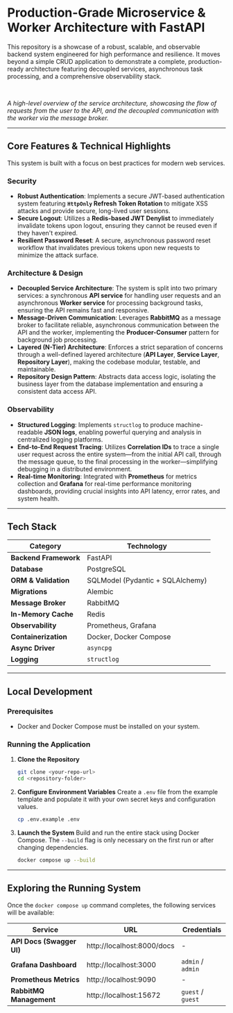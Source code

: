 # Production-Grade Microservice & Worker Architecture with FastAPI

This repository is a showcase of a robust, scalable, and observable backend system engineered for high performance and resilience. It moves beyond a simple CRUD application to demonstrate a complete, production-ready architecture featuring decoupled services, asynchronous task processing, and a comprehensive observability stack.

<br />


*A high-level overview of the service architecture, showcasing the flow of requests from the user to the API, and the decoupled communication with the worker via the message broker.*

---

## Core Features & Technical Highlights

This system is built with a focus on best practices for modern web services.

### Security
- **Robust Authentication**: Implements a secure JWT-based authentication system featuring **`HttpOnly` Refresh Token Rotation** to mitigate XSS attacks and provide secure, long-lived user sessions.
- **Secure Logout**: Utilizes a **Redis-based JWT Denylist** to immediately invalidate tokens upon logout, ensuring they cannot be reused even if they haven't expired.
- **Resilient Password Reset**: A secure, asynchronous password reset workflow that invalidates previous tokens upon new requests to minimize the attack surface.

### Architecture & Design
- **Decoupled Service Architecture**: The system is split into two primary services: a synchronous **API service** for handling user requests and an asynchronous **Worker service** for processing background tasks, ensuring the API remains fast and responsive.
- **Message-Driven Communication**: Leverages **RabbitMQ** as a message broker to facilitate reliable, asynchronous communication between the API and the worker, implementing the **Producer-Consumer** pattern for background job processing.
- **Layered (N-Tier) Architecture**: Enforces a strict separation of concerns through a well-defined layered architecture (**API Layer**, **Service Layer**, **Repository Layer**), making the codebase modular, testable, and maintainable.
- **Repository Design Pattern**: Abstracts data access logic, isolating the business layer from the database implementation and ensuring a consistent data access API.

### Observability
- **Structured Logging**: Implements `structlog` to produce machine-readable **JSON logs**, enabling powerful querying and analysis in centralized logging platforms.
- **End-to-End Request Tracing**: Utilizes **Correlation IDs** to trace a single user request across the entire system—from the initial API call, through the message queue, to the final processing in the worker—simplifying debugging in a distributed environment.
- **Real-time Monitoring**: Integrated with **Prometheus** for metrics collection and **Grafana** for real-time performance monitoring dashboards, providing crucial insights into API latency, error rates, and system health.

---

## Tech Stack

| Category              | Technology                                                                                                  |
| --------------------- | ----------------------------------------------------------------------------------------------------------- |
| **Backend Framework** | FastAPI                                                                                                     |
| **Database** | PostgreSQL                                                                                                  |
| **ORM & Validation** | SQLModel (Pydantic + SQLAlchemy)                                                                            |
| **Migrations** | Alembic                                                                                                     |
| **Message Broker** | RabbitMQ                                                                                                    |
| **In-Memory Cache** | Redis                                                                                                       |
| **Observability** | Prometheus, Grafana                                                                                         |
| **Containerization** | Docker, Docker Compose                                                                                      |
| **Async Driver** | `asyncpg`                                                                                                   |
| **Logging** | `structlog`                                                                                                 |

---

## Local Development

### Prerequisites
- Docker and Docker Compose must be installed on your system.

### Running the Application
1.  **Clone the Repository**
    ```bash
    git clone <your-repo-url>
    cd <repository-folder>
    ```

2.  **Configure Environment Variables**
    Create a `.env` file from the example template and populate it with your own secret keys and configuration values.
    ```bash
    cp .env.example .env
    ```

3.  **Launch the System**
    Build and run the entire stack using Docker Compose. The `--build` flag is only necessary on the first run or after changing dependencies.
    ```bash
    docker compose up --build
    ```

---

## Exploring the Running System

Once the `docker compose up` command completes, the following services will be available:

| Service                   | URL                                     | Credentials      |
| ------------------------- | --------------------------------------- | ---------------- |
| **API Docs (Swagger UI)** | http://localhost:8000/docs              | -                |
| **Grafana Dashboard** | http://localhost:3000                   | `admin` / `admin` |
| **Prometheus Metrics** | http://localhost:9090                   | -                |
| **RabbitMQ Management** | http://localhost:15672                  | `guest` / `guest` |